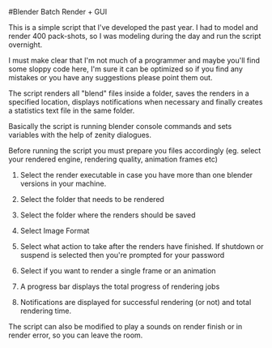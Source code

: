#Blender Batch Render + GUI

This is a simple script that I've developed the past year.
I had to model and render 400 pack-shots, so I was modeling during the day and run the script overnight.

I must make clear that I'm not much of a programmer and maybe you'll find some sloppy code here,
I'm sure it can be optimized so if you find any mistakes or you have any suggestions please point them out.

The script renders all "blend" files inside a folder, saves the renders in a specified location, displays notifications when necessary and finally creates a statistics text file in the same folder.

Basically the script is running blender console commands and sets variables with the help of zenity dialogues.

Before running the script you must prepare you files accordingly (eg. select your rendered engine, rendering quality, animation frames etc) 

1. Select the render executable in case you have more than one blender versions in your machine.

2. Select the folder that needs to be rendered

3. Select the folder where the renders should be saved

4. Select Image Format

5. Select what action to take after the renders have finished. If shutdown or suspend is selected then you're prompted for your password

6. Select if you want to render a single frame or an animation

7. A progress bar displays the total progress of rendering jobs

8. Notifications are displayed for successful rendering (or not) and total rendering time.

The script can also be modified to play a sounds on render finish or in render error, so you can leave the room.



